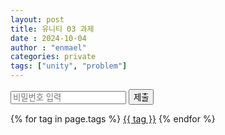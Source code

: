 ```yaml
---
layout: post
title: 유니티 03 과제 
date : 2024-10-04
author : "enmael"
categories: private
tags: ["unity", "problem"]
---
```



<div id="content" style="display:none;">
    <h1>내 비공식 포스트</h1>
    <p>여기에 비공식 포스트 내용이 들어갑니다.</p>
</div>
<input type="password" id="password" placeholder="비밀번호 입력">
<button onclick="checkPassword()">제출</button>

<script>
    function checkPassword() {
        var password = document.getElementById("password").value;
        if (password === "2517") {
            document.getElementById("content").style.display = "block";
        } else {
            alert("비밀번호가 틀렸습니다.");
        }
    }
</script>


{% for tag in page.tags %}
  <a href="/tags/{{ tag }}">{{ tag }}</a>
{% endfor %}
